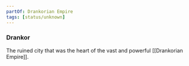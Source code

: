 ```yaml
---
partOf: Drankorian Empire
tags: [status/unknown]
---
```


### Drankor

The ruined city that was the heart of the vast and powerful [[Drankorian Empire]]. 

